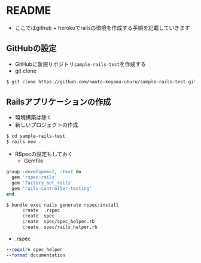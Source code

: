 # README

- ここではgithub + herokuでrailsの環境を作成する手順を記載していきます

## GitHubの設定
- GitHubに新規リポジトリ```sample-rails-test```を作成する
- git clone
```bash
$ git clone https://github.com/naoto-koyama-uhuru/sample-rails-test.git
```

## Railsアプリケーションの作成
- 環境構築は除く
- 新しいプロジェクトの作成
```bash
$ cd sample-rails-test
$ rails new .
```
- RSpecの設定もしておく
  - Gemfile
```ruby
group :development, :test do
  gem 'rspec-rails'
  gem 'factory_bot_rails'
  gem 'rails-controller-testing'
end
```
```bash
$ bundle exec rails generate rspec:install
      create  .rspec
      create  spec
      create  spec/spec_helper.rb
      create  spec/rails_helper.rb
```
  - .rspec
```ruby
--require spec_helper
--format documentation
```


